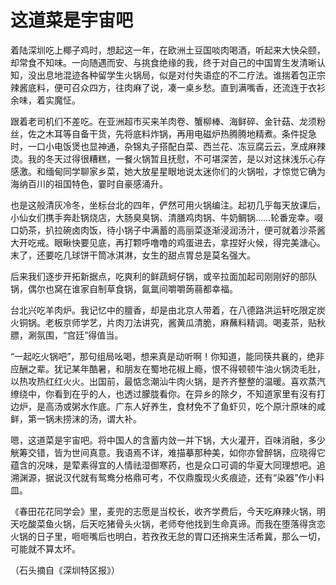 # 这道菜是宇宙吧

着陆深圳吃上椰子鸡时，想起这一年，在欧洲土豆国啖肉喝酒，听起来大快朵颐，却常食不知味。一向随遇而安、与挑食绝缘的我，终于对自己的中国胃生发清晰认知，没出息地混迹各种留学生火锅局，似是对付失语症的不二疗法。谁揣着包正宗辣酱底料，便可召众四方，往肉麻了说，凑一桌乡愁。直到满嘴香，还流连于衣衫余味，着实魔怔。 

跟着老司机们不差吃。在亚洲超市买来羊肉卷、蟹柳棒、海鲜碎、金针菇、龙须粉丝，佐之木耳等自备干货，先将底料炸锅，再用电磁炉热腾腾地精煮。条件捉急时，一口小电饭煲也显神通，杂锦丸子搭配白菜、西兰花、冻豆腐云云，烹成麻辣烫。我的冬天过得很糟糕，一餐火锅暂且抚慰，不可堪深苦，是以对这抹浅乐心存感激。和缅甸同学聊家乡菜，她大放星星眼地说太迷你们的火锅啦，才惊觉它确为海纳百川的祖国特色，霎时自豪感涌升。 

也是这般清灰冷冬，坐标台北的四年，俨然可用火锅编注。起初几乎每天放课后，小仙女们携手奔赴锅烧店，大肠臭臭锅、清膳鸡肉锅、牛奶鲷锅……轮番宠幸。啜口奶茶，扒拉碗卤肉饭，待小锅子中满蓄的高丽菜逐渐浸润汤汁，便可就着沙茶酱大开吃戒。眼瞅快要见底，再打颗呼噜噜的鸡蛋进去，拿捏好火候，得完美溏心。末了，还要吃几球饼干筒冰淇淋，女生的甜点胃总是莫名强大。 

后来我们逐步开拓新据点，吃爽利的鲜蔬蚵仔锅，或辛拉面加起司刚刚好的部队锅，偶尔也窝在谁家自制草食锅，氤氲间嚼嚼蒟蒻都幸福。 

台北兴吃羊肉炉。我记忆中的膻香，却是由北京人带着，在八德路洪运轩吃限定炭火铜锅。老板京师学艺，片肉刀法讲究，酱黄瓜清脆，麻蘸料精调。喝麦茶，贴秋膘，涮氛围，“宫廷”得值当。 

“一起吃火锅吧”，那句组局吆喝，想来真是动听啊！你知道，能同筷共襄的，绝非应酬之辈。犹记某年酷暑，和朋友在蜀地花椒上瘾，恨不得顿顿牛油火锅烫毛肚，以热攻热红红火火。出国前，最惦念潮汕牛肉火锅，是齐齐整整的温暖。喜欢蒸汽缭绕中，你看到在乎的人，也透过朦胧看你。在异乡的除夕，不知道家里有沒有打边炉，是高汤或粥水作底。广东人好养生，食材免不了鱼虾贝，吃个原汁原味的咸鲜，第一锅未捞沫的汤，谓大补。 

嗯，这道菜是宇宙吧。将中国人的含蓄内敛一并下锅，大火灌开，百味消融，多少觥筹交错，皆为世间真意。我语焉不详，难描摹那种美，如你亦曾醉锅，应晓得它蕴含的况味，是荤素得宜的人情祛湿御寒药，也是众口可调的华夏大同理想吧。追溯渊源，据说汉代就有鸳鸯分格鼎可考，不仅鼎腹现火炙痕迹，还有“染器”作小料皿。 

《春田花花同学会》里，麦兜的志愿是当校长，收齐学费后，今天吃麻辣火锅，明天吃酸菜鱼火锅，后天吃猪骨头火锅，老师夸他找到生命真谛。而我在堕落得贪恋火锅的日子里，咂咂嘴后也明白，若孜孜无怠的胃口还捎来生活希冀，那么一切，可能就不算太坏。 

（石头摘自《深圳特区报》）